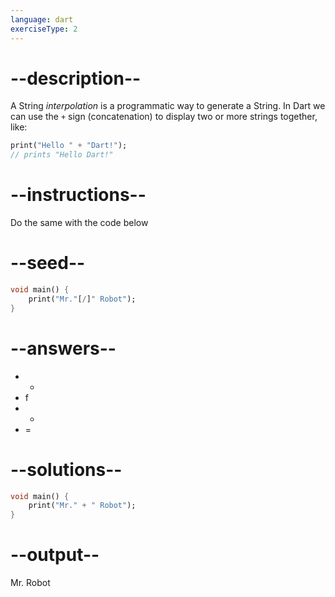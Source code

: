 ```yaml
---
language: dart
exerciseType: 2
---
```


# --description--

A String _interpolation_ is a programmatic way to generate a String.
In Dart we can use the `+` sign (concatenation) to display two or more strings together, like:
```dart
print("Hello " + "Dart!");
// prints "Hello Dart!"
```

# --instructions--

Do the same with the code below

# --seed--

```dart
void main() {
    print("Mr."[/]" Robot");
}
```

# --answers--

-  + 
- f
-  - 
- =

# --solutions--

```dart
void main() {
    print("Mr." + " Robot");
}
```

# --output--

Mr. Robot

